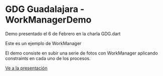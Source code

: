 # GDG Guadalajara - WorkManagerDemo
Demo presentado el 6 de Febrero en la charla GDG.dart

Este es un ejemplo de WorkManager

El demo consiste en subir una serie de fotos con WorkManager aplicando constraints en cada uno de los procesos.

[Ve a la presentación](https://docs.google.com/presentation/d/1Q82tRAnVlbyIw_zKbdR7LXlh_6nh8VvoT1V6id4lcDw/edit?usp=sharing)
